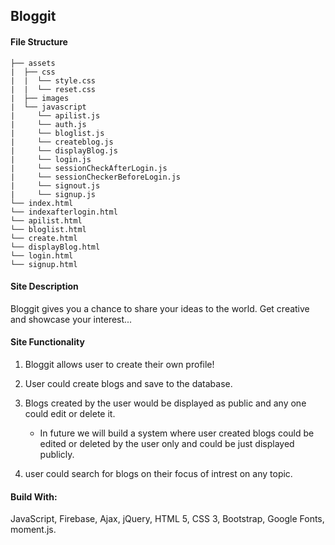 ## Bloggit

#### File Structure

```
├── assets
|  ├── css
|  |  └── style.css
|  |  └── reset.css
|  ├── images
|  └── javascript
|     └── apilist.js
|     └── auth.js
|     └── bloglist.js
|     └── createblog.js
|     └── displayBlog.js
|     └── login.js
|     └── sessionCheckAfterLogin.js
|     └── sessionCheckerBeforeLogin.js
|     └── signout.js
|     └── signup.js
└── index.html
└── indexafterlogin.html
└── apilist.html
└── bloglist.html
└── create.html
└── displayBlog.html
└── login.html
└── signup.html

```

#### Site Description

Bloggit gives you a chance to share your ideas to the world. Get creative and showcase your interest...

#### Site Functionality

1. Bloggit allows user to create their own profile!

2. User could create blogs and save to the database.

3. Blogs created by the user would be displayed as public and any one could edit or delete it.

   - In future we will build a system where user created blogs could be edited or deleted by the user only and could be just displayed publicly.

4. user could search for blogs on their focus of intrest on any topic.

#### Build With:

JavaScript, Firebase, Ajax, jQuery, HTML 5, CSS 3, Bootstrap, Google Fonts, moment.js.
